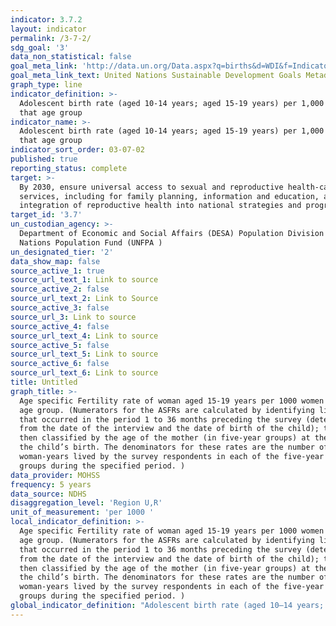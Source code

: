 ```yaml
---
indicator: 3.7.2
layout: indicator
permalink: /3-7-2/
sdg_goal: '3'
data_non_statistical: false
goal_meta_link: 'http://data.un.org/Data.aspx?q=births&d=WDI&f=Indicator_Code%3aSP.ADO.TFRT'
goal_meta_link_text: United Nations Sustainable Development Goals Metadata (PDF 90.8 KB)
graph_type: line
indicator_definition: >-
  Adolescent birth rate (aged 10-14 years; aged 15-19 years) per 1,000 women in
  that age group
indicator_name: >-
  Adolescent birth rate (aged 10-14 years; aged 15-19 years) per 1,000 women in
  that age group
indicator_sort_order: 03-07-02
published: true
reporting_status: complete
target: >-
  By 2030, ensure universal access to sexual and reproductive health-care
  services, including for family planning, information and education, and the
  integration of reproductive health into national strategies and programmes
target_id: '3.7'
un_custodian_agency: >-
  Department of Economic and Social Affairs (DESA) Population Division United
  Nations Population Fund (UNFPA )
un_designated_tier: '2'
data_show_map: false
source_active_1: true
source_url_text_1: Link to source
source_active_2: false
source_url_text_2: Link to Source
source_active_3: false
source_url_3: Link to source
source_active_4: false
source_url_text_4: Link to source
source_active_5: false
source_url_text_5: Link to source
source_active_6: false
source_url_text_6: Link to source
title: Untitled
graph_title: >-
  Age specific Fertility rate of woman aged 15-19 years per 1000 women in that
  age group. (Numerators for the ASFRs are calculated by identifying live births
  that occurred in the period 1 to 36 months preceding the survey (determined
  from the date of the interview and the date of birth of the child); they are
  then classified by the age of the mother (in five-year groups) at the time of
  the child’s birth. The denominators for these rates are the number of
  woman-years lived by the survey respondents in each of the five-year age
  groups during the specified period. )
data_provider: MOHSS
frequency: 5 years
data_source: NDHS
disaggregation_level: 'Region U,R'
unit_of_measurement: 'per 1000 '
local_indicator_definition: >-
  Age specific Fertility rate of woman aged 15-19 years per 1000 women in that
  age group. (Numerators for the ASFRs are calculated by identifying live births
  that occurred in the period 1 to 36 months preceding the survey (determined
  from the date of the interview and the date of birth of the child); they are
  then classified by the age of the mother (in five-year groups) at the time of
  the child’s birth. The denominators for these rates are the number of
  woman-years lived by the survey respondents in each of the five-year age
  groups during the specified period. )
global_indicator_definition: "Adolescent birth rate (aged 10–14 years; aged 15–19\_years) per 1,000 women in that age group"
---
```

